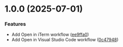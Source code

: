 # 1.0.0 (2025-07-01)


### Features

* Add Open in iTerm workflow ([ee9ffa0](https://github.com/evan-kinney/macos-extensions/commit/ee9ffa0e67f1d8d43fe1c3c0dc38fc6b5e023b29))
* Add Open in Visual Studio Code workflow ([0c47948](https://github.com/evan-kinney/macos-extensions/commit/0c47948e1e459e54bb1e27535a1db2a5c09e2a00))
